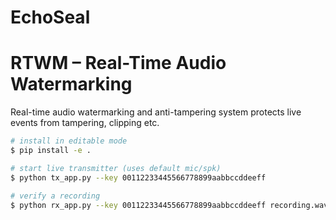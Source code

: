 # EchoSeal
# RTWM – Real-Time Audio Watermarking
Real-time audio watermarking and anti-tampering system protects live events from tampering, clipping etc.
```bash
# install in editable mode
$ pip install -e .

# start live transmitter (uses default mic/spk)
$ python tx_app.py --key 00112233445566778899aabbccddeeff

# verify a recording
$ python rx_app.py --key 00112233445566778899aabbccddeeff recording.wav
